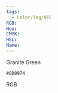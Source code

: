 ```yaml
---
tags:
  - Color/Tag/NTC
RGB:
Hex:
CMYK:
HSL:
Name:
---
```

Granite Green
```palette
#8D8974
```
RGB
